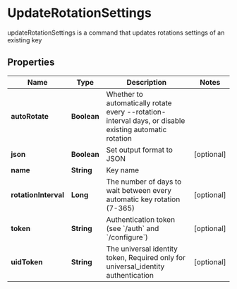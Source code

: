 

# UpdateRotationSettings

updateRotationSettings is a command that updates rotations settings of an existing key
## Properties

Name | Type | Description | Notes
------------ | ------------- | ------------- | -------------
**autoRotate** | **Boolean** | Whether to automatically rotate every --rotation-interval days, or disable existing automatic rotation | 
**json** | **Boolean** | Set output format to JSON |  [optional]
**name** | **String** | Key name | 
**rotationInterval** | **Long** | The number of days to wait between every automatic key rotation (7-365) |  [optional]
**token** | **String** | Authentication token (see &#x60;/auth&#x60; and &#x60;/configure&#x60;) |  [optional]
**uidToken** | **String** | The universal identity token, Required only for universal_identity authentication |  [optional]



